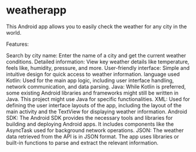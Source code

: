 # weatherapp
This Android app allows you to easily check the weather for any city in the world.

Features:

Search by city name: Enter the name of a city and get the current weather conditions.
Detailed information: View key weather details like temperature, feels like, humidity, pressure, and more.
User-friendly interface: Simple and intuitive design for quick access to weather information.
language used
Kotlin: Used for the main app logic, including user interface handling, network communication, and data parsing.
Java: While Kotlin is preferred, some existing Android libraries and frameworks might still be written in Java. This project might use Java for specific functionalities.
XML: Used for defining the user interface layouts of the app, including the layout of the main activity and the TextView for displaying weather information.
Android SDK: The Android SDK provides the necessary tools and libraries for building and deploying Android apps. It includes components like the AsyncTask used for background network operations.
JSON: The weather data retrieved from the API is in JSON format. The app uses libraries or built-in functions to parse and extract the relevant information.
